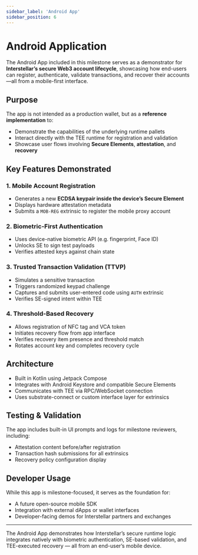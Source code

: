 ```yaml
---
sidebar_label: 'Android App'
sidebar_position: 6
---
```

# Android Application


The Android App included in this milestone serves as a demonstrator for **Interstellar’s secure Web3 account lifecycle**, showcasing how end-users can register, authenticate, validate transactions, and recover their accounts—all from a mobile-first interface.

## Purpose

The app is not intended as a production wallet, but as a **reference implementation** to:

- Demonstrate the capabilities of the underlying runtime pallets
- Interact directly with the TEE runtime for registration and validation
- Showcase user flows involving **Secure Elements**, **attestation**, and **recovery**

## Key Features Demonstrated

### 1. Mobile Account Registration
- Generates a new **ECDSA keypair inside the device’s Secure Element**
- Displays hardware attestation metadata
- Submits a `MOB-REG` extrinsic to register the mobile proxy account

### 2. Biometric-First Authentication
- Uses device-native biometric API (e.g. fingerprint, Face ID)
- Unlocks SE to sign test payloads
- Verifies attested keys against chain state

### 3. Trusted Transaction Validation (TTVP)
- Simulates a sensitive transaction
- Triggers randomized keypad challenge
- Captures and submits user-entered code using `AUTH` extrinsic
- Verifies SE-signed intent within TEE

### 4. Threshold-Based Recovery
- Allows registration of NFC tag and VCA token
- Initiates recovery flow from app interface
- Verifies recovery item presence and threshold match
- Rotates account key and completes recovery cycle

## Architecture

- Built in Kotlin using Jetpack Compose
- Integrates with Android Keystore and compatible Secure Elements
- Communicates with TEE via RPC/WebSocket connection
- Uses substrate-connect or custom interface layer for extrinsics

## Testing & Validation

The app includes built-in UI prompts and logs for milestone reviewers, including:
- Attestation content before/after registration
- Transaction hash submissions for all extrinsics
- Recovery policy configuration display

## Developer Usage

While this app is milestone-focused, it serves as the foundation for:
- A future open-source mobile SDK
- Integration with external dApps or wallet interfaces
- Developer-facing demos for Interstellar partners and exchanges

---

The Android App demonstrates how Interstellar’s secure runtime logic integrates natively with biometric authentication, SE-based validation, and TEE-executed recovery — all from an end-user’s mobile device.
